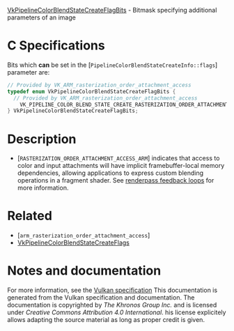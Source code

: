 [VkPipelineColorBlendStateCreateFlagBits](https://www.khronos.org/registry/vulkan/specs/1.3-extensions/man/html/VkPipelineColorBlendStateCreateFlagBits.html) - Bitmask specifying additional parameters of an image

# C Specifications
Bits which  **can**  be set in the
[`PipelineColorBlendStateCreateInfo::flags`] parameter are:
```c
// Provided by VK_ARM_rasterization_order_attachment_access
typedef enum VkPipelineColorBlendStateCreateFlagBits {
  // Provided by VK_ARM_rasterization_order_attachment_access
    VK_PIPELINE_COLOR_BLEND_STATE_CREATE_RASTERIZATION_ORDER_ATTACHMENT_ACCESS_BIT_ARM = 0x00000001,
} VkPipelineColorBlendStateCreateFlagBits;
```

# Description
- [`RASTERIZATION_ORDER_ATTACHMENT_ACCESS_ARM`] indicates that access to color and input attachments will have implicit framebuffer-local memory dependencies, allowing applications to express custom blending operations in a fragment shader. See [renderpass feedback loops](https://www.khronos.org/registry/vulkan/specs/1.3-extensions/html/vkspec.html#renderpass-feedbackloop) for more information.

# Related
- [`arm_rasterization_order_attachment_access`]
- [VkPipelineColorBlendStateCreateFlags]()

# Notes and documentation
For more information, see the [Vulkan specification](https://www.khronos.org/registry/vulkan/specs/1.3-extensions/html/vkspec.html)
This documentation is generated from the Vulkan specification and documentation.
The documentation is copyrighted by *The Khronos Group Inc.* and is licensed under *Creative Commons Attribution 4.0 International*.
his license explicitely allows adapting the source material as long as proper credit is given.
        